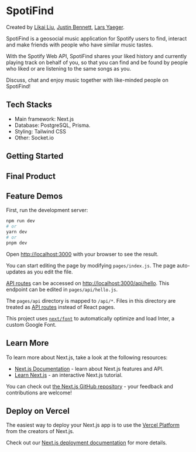 # SpotiFind

Created by [Likai Liu](https://github.com/Likai-L), [Justin Bennett](https://github.com/CorgiOnNeptune), [Lars Yaeger](https://github.com/larsyaeger).

SpotiFind is a geosocial music application for Spotify users to find, interact and make friends with people who have similar music tastes.

With the Spotify Web API, SpotiFind shares your liked history and currently playing track on behalf of you, so that you can find and be found by people who liked or are listening to the same songs as you.

Discuss, chat and enjoy music together with like-minded people on SpotiFind!

## Tech Stacks

- Main framework: Next.js
- Database: PostgreSQL, Prisma.
- Styling: Tailwind CSS
- Other: Socket.io

## Getting Started

## Final Product

## Feature Demos

First, run the development server:

```bash
npm run dev
# or
yarn dev
# or
pnpm dev
```

Open [http://localhost:3000](http://localhost:3000) with your browser to see the result.

You can start editing the page by modifying `pages/index.js`. The page auto-updates as you edit the file.

[API routes](https://nextjs.org/docs/api-routes/introduction) can be accessed on [http://localhost:3000/api/hello](http://localhost:3000/api/hello). This endpoint can be edited in `pages/api/hello.js`.

The `pages/api` directory is mapped to `/api/*`. Files in this directory are treated as [API routes](https://nextjs.org/docs/api-routes/introduction) instead of React pages.

This project uses [`next/font`](https://nextjs.org/docs/basic-features/font-optimization) to automatically optimize and load Inter, a custom Google Font.

## Learn More

To learn more about Next.js, take a look at the following resources:

- [Next.js Documentation](https://nextjs.org/docs) - learn about Next.js features and API.
- [Learn Next.js](https://nextjs.org/learn) - an interactive Next.js tutorial.

You can check out [the Next.js GitHub repository](https://github.com/vercel/next.js/) - your feedback and contributions are welcome!

## Deploy on Vercel

The easiest way to deploy your Next.js app is to use the [Vercel Platform](https://vercel.com/new?utm_medium=default-template&filter=next.js&utm_source=create-next-app&utm_campaign=create-next-app-readme) from the creators of Next.js.

Check out our [Next.js deployment documentation](https://nextjs.org/docs/deployment) for more details.

